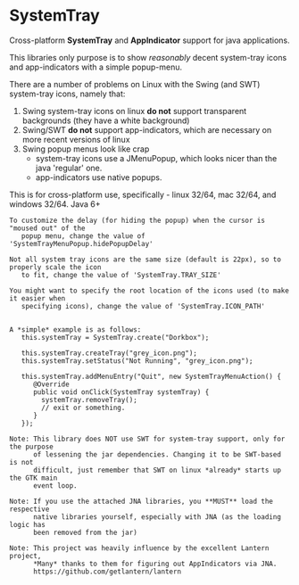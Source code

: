 SystemTray
==========

Cross-platform **SystemTray** and **AppIndicator** support for java applications.

This libraries only purpose is to show *reasonably* decent system-tray icons and app-indicators with a simple popup-menu.

There are a number of problems on Linux with the Swing (and SWT) system-tray icons, namely that:

1. Swing system-tray icons on linux **do not** support transparent backgrounds (they have a white background)
2. Swing/SWT **do not** support app-indicators, which are necessary on more recent versions of linux
3. Swing popup menus look like crap  
    - system-tray icons use a JMenuPopup, which looks nicer than the java 'regular' one.
    - app-indicators use native popups.


This is for cross-platform use, specifically - linux 32/64, mac 32/64, and windows 32/64. Java 6+


```
To customize the delay (for hiding the popup) when the cursor is "moused out" of the 
   popup menu, change the value of 'SystemTrayMenuPopup.hidePopupDelay'

Not all system tray icons are the same size (default is 22px), so to properly scale the icon 
   to fit, change the value of 'SystemTray.TRAY_SIZE'
   
You might want to specify the root location of the icons used (to make it easier when
   specifying icons), change the value of 'SystemTray.ICON_PATH'
   
   
A *simple* example is as follows:
   this.systemTray = SystemTray.create("Dorkbox");

   this.systemTray.createTray("grey_icon.png");
   this.systemTray.setStatus("Not Running", "grey_icon.png");
   
   this.systemTray.addMenuEntry("Quit", new SystemTrayMenuAction() {
      @Override
      public void onClick(SystemTray systemTray) {
        systemTray.removeTray();
        // exit or something.
      }
   });
```
```
Note: This library does NOT use SWT for system-tray support, only for the purpose
      of lessening the jar dependencies. Changing it to be SWT-based is not 
      difficult, just remember that SWT on linux *already* starts up the GTK main 
      event loop.
```
```
Note: If you use the attached JNA libraries, you **MUST** load the respective
      native libraries yourself, especially with JNA (as the loading logic has
      been removed from the jar)
```
```
Note: This project was heavily influence by the excellent Lantern project,
      *Many* thanks to them for figuring out AppIndicators via JNA.
      https://github.com/getlantern/lantern
```

